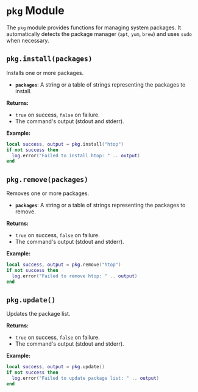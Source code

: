 # `pkg` Module

The `pkg` module provides functions for managing system packages. It automatically detects the package manager (`apt`, `yum`, `brew`) and uses `sudo` when necessary.

## `pkg.install(packages)`

Installs one or more packages.

*   **`packages`**: A string or a table of strings representing the packages to install.

**Returns:**

*   `true` on success, `false` on failure.
*   The command's output (stdout and stderr).

**Example:**

```lua
local success, output = pkg.install("htop")
if not success then
  log.error("Failed to install htop: " .. output)
end
```

## `pkg.remove(packages)`

Removes one or more packages.

*   **`packages`**: A string or a table of strings representing the packages to remove.

**Returns:**

*   `true` on success, `false` on failure.
*   The command's output (stdout and stderr).

**Example:**

```lua
local success, output = pkg.remove("htop")
if not success then
  log.error("Failed to remove htop: " .. output)
end
```

## `pkg.update()`

Updates the package list.

**Returns:**

*   `true` on success, `false` on failure.
*   The command's output (stdout and stderr).

**Example:**

```lua
local success, output = pkg.update()
if not success then
  log.error("Failed to update package list: " .. output)
end
```
